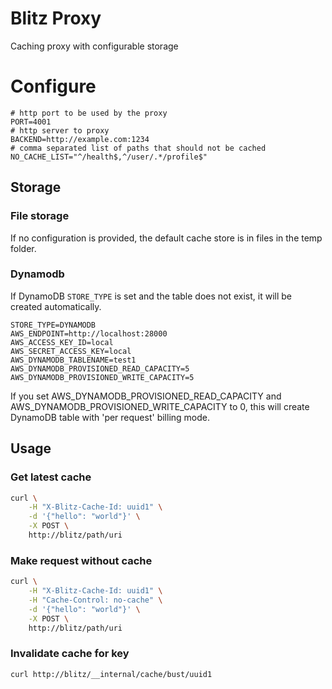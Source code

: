 # Blitz Proxy 

Caching proxy with configurable storage

# Configure

```
# http port to be used by the proxy
PORT=4001
# http server to proxy
BACKEND=http://example.com:1234
# comma separated list of paths that should not be cached
NO_CACHE_LIST="^/health$,^/user/.*/profile$"
```

## Storage

### File storage

If no configuration is provided, the default cache store is in files in the temp folder.

### Dynamodb

If DynamoDB `STORE_TYPE` is set and the table does not exist, it will be created automatically.

```
STORE_TYPE=DYNAMODB
AWS_ENDPOINT=http://localhost:28000
AWS_ACCESS_KEY_ID=local
AWS_SECRET_ACCESS_KEY=local
AWS_DYNAMODB_TABLENAME=test1
AWS_DYNAMODB_PROVISIONED_READ_CAPACITY=5
AWS_DYNAMODB_PROVISIONED_WRITE_CAPACITY=5
```

If you set AWS_DYNAMODB_PROVISIONED_READ_CAPACITY and AWS_DYNAMODB_PROVISIONED_WRITE_CAPACITY to 0, this will create DynamoDB table with 'per request' billing mode.

## Usage

### Get latest cache

```sh
curl \
    -H "X-Blitz-Cache-Id: uuid1" \
    -d '{"hello": "world"}' \
    -X POST \
    http://blitz/path/uri
```

### Make request without cache

```sh
curl \
    -H "X-Blitz-Cache-Id: uuid1" \
    -H "Cache-Control: no-cache" \
    -d '{"hello": "world"}' \
    -X POST \
    http://blitz/path/uri
```

### Invalidate cache for key

```sh
curl http://blitz/__internal/cache/bust/uuid1
```
